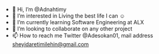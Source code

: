 - 👋 Hi, I’m @Adnahtimy
- 👀 I’m interested in Living the best life I can ☺️
- 🌱 I’m currently learning Software Engineering at ALX
- 💞️ I’m looking to collaborate on any other project 
- 📫 How to reach me Twitter @Adesokan01, mail address sheyidaretimilehin@gmail.com

<!---
Adnahtimy/Adnahtimy is a ✨ special ✨ repository because its `README.md` (this file) appears on your GitHub profile.
You can click the Preview link to take a look at your changes.
--->
